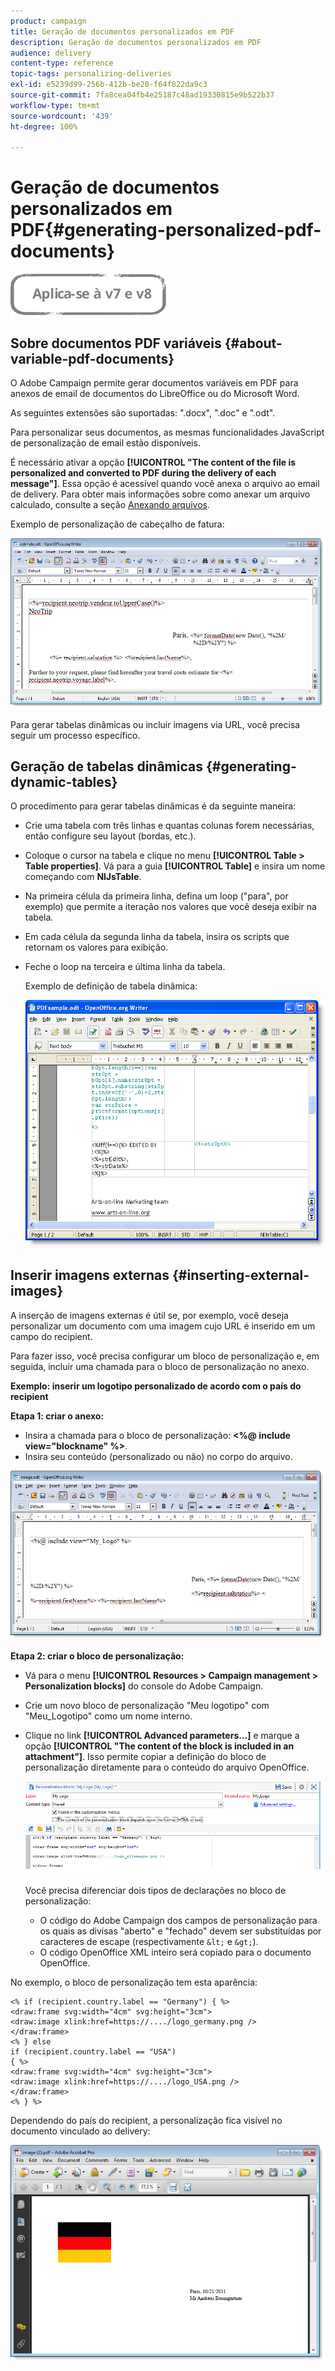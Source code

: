 ```yaml
---
product: campaign
title: Geração de documentos personalizados em PDF
description: Geração de documentos personalizados em PDF
audience: delivery
content-type: reference
topic-tags: personalizing-deliveries
exl-id: e5239d99-256b-412b-be20-f64f822da9c3
source-git-commit: 7fa8cea04fb4e25187c48ad19330815e9b522b37
workflow-type: tm+mt
source-wordcount: '439'
ht-degree: 100%

---
```


# Geração de documentos personalizados em PDF{#generating-personalized-pdf-documents}

![](../../assets/common.svg)

## Sobre documentos PDF variáveis {#about-variable-pdf-documents}

O Adobe Campaign permite gerar documentos variáveis em PDF para anexos de email de documentos do LibreOffice ou do Microsoft Word.

As seguintes extensões são suportadas: &quot;.docx&quot;, &quot;.doc&quot; e &quot;.odt&quot;.

Para personalizar seus documentos, as mesmas funcionalidades JavaScript de personalização de email estão disponíveis.

É necessário ativar a opção **[!UICONTROL "The content of the file is personalized and converted to PDF during the delivery of each message"]**. Essa opção é acessível quando você anexa o arquivo ao email de delivery. Para obter mais informações sobre como anexar um arquivo calculado, consulte a seção [Anexando arquivos](attaching-files.md).

Exemplo de personalização de cabeçalho de fatura:

![](assets/s_ncs_pdf_simple.png)

Para gerar tabelas dinâmicas ou incluir imagens via URL, você precisa seguir um processo específico.

## Geração de tabelas dinâmicas {#generating-dynamic-tables}

O procedimento para gerar tabelas dinâmicas é da seguinte maneira:

* Crie uma tabela com três linhas e quantas colunas forem necessárias, então configure seu layout (bordas, etc.).
* Coloque o cursor na tabela e clique no menu **[!UICONTROL Table > Table properties]**. Vá para a guia **[!UICONTROL Table]** e insira um nome começando com **NlJsTable**.
* Na primeira célula da primeira linha, defina um loop (&quot;para&quot;, por exemplo) que permite a iteração nos valores que você deseja exibir na tabela.
* Em cada célula da segunda linha da tabela, insira os scripts que retornam os valores para exibição.
* Feche o loop na terceira e última linha da tabela.

   Exemplo de definição de tabela dinâmica:

   ![](assets/s_ncs_pdf_table.png)

## Inserir imagens externas {#inserting-external-images}

A inserção de imagens externas é útil se, por exemplo, você deseja personalizar um documento com uma imagem cujo URL é inserido em um campo do recipient.

Para fazer isso, você precisa configurar um bloco de personalização e, em seguida, incluir uma chamada para o bloco de personalização no anexo.

**Exemplo: inserir um logotipo personalizado de acordo com o país do recipient**

**Etapa 1: criar o anexo:**

* Insira a chamada para o bloco de personalização: **&lt;%@ include view=&quot;blockname&quot; %>**.
* Insira seu conteúdo (personalizado ou não) no corpo do arquivo.

![](assets/s_ncs_open_office_blocdeperso.png)

**Etapa 2: criar o bloco de personalização:**

* Vá para o menu **[!UICONTROL Resources > Campaign management > Personalization blocks]** do console do Adobe Campaign.
* Crie um novo bloco de personalização &quot;Meu logotipo&quot; com &quot;Meu_Logotipo&quot; como um nome interno.
* Clique no link **[!UICONTROL Advanced parameters...]** e marque a opção **[!UICONTROL "The content of the block is included in an attachment"]**. Isso permite copiar a definição do bloco de personalização diretamente para o conteúdo do arquivo OpenOffice.

   ![](assets/s_ncs_pdf_bloc_option.png)

   Você precisa diferenciar dois tipos de declarações no bloco de personalização:

   * O código do Adobe Campaign dos campos de personalização para os quais as divisas &quot;aberto&quot; e &quot;fechado&quot; devem ser substituídas por caracteres de escape (respectivamente `&lt;` e `&gt;`).
   * O código OpenOffice XML inteiro será copiado para o documento OpenOffice.

No exemplo, o bloco de personalização tem esta aparência:

```
<% if (recipient.country.label == "Germany") { %>
<draw:frame svg:width="4cm" svg:height="3cm">
<draw:image xlink:href=https://..../logo_germany.png />
</draw:frame>
<% } else
if (recipient.country.label == "USA")
{ %>
<draw:frame svg:width="4cm" svg:height="3cm">
<draw:image xlink:href=https://..../logo_USA.png />
</draw:frame>
<% } %>
```

Dependendo do país do recipient, a personalização fica visível no documento vinculado ao delivery:

![](assets/s_ncs_pdf_result.png)
